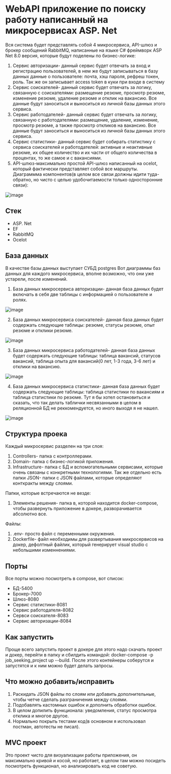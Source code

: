 # WebAPI приложение по поиску работу написанный на микросервисах ASP. Net
Вся система будет представлять собой 4 микросервиса, API-шлюз и брокер сообщений RabbitMQ, написанные на языке C# фреймворк ASP Net 8.0 версия, которые будут поделены по бизнес-логике:
1.	Сервис авторизации- данный сервис будет отвечать за вход и регистрацию пользователей, в нем же будут записываться в базу данных данные о пользователе: почта, хэш пароля, рефреш токен, роль. Так же он записывает access token в куки при входе в систему
2.	Сервис соискателей- данный сервис будет отвечать за логику, связанную с соискателями: размещение резюме, просмотр резюме, изменение резюме, удаление резюме и отклик на вакансию. Все данные будут заноситься и выноситься из личной базы данных этого сервиса.
3.	Сервис работодателей- данный сервис будет отвечать за логику, связанную с работодателями: размещение, удаление, изменение, просмотр резюме, а также просмотр откликов на вакансию. Все данные будут заноситься и выноситься из личной базы данных этого сервиса.
4.	Сервис статистики- данный сервис будет собирать статистику с сервиса соискателей и работодателей: активные и неактивные резюме, их общее количество и их части от общего количества в процентах, то же самое и с вакансиями.
5.	API-шлюз-максимально простой API-шлюз написанный на ocelot, который фактически представляет собой все маршруты.
Диаграммма компонентов(в целом все связи должны идити туда-обратно, но чисто с целью удобочитаемости только односторонние связи): 

![image](https://github.com/user-attachments/assets/4ac8dfb6-c090-42f0-bb17-5302b40872ca)

## Стек
* ASP. Net
* EF
* RabbitMQ
* Ocelot

## База данных
В качестве базы данных выступает СУБД postgres
Вот диаграммы баз данных для каждого микросервиса, вполне возможно, что они уже устарели, после изменений.
1.	База данных микросервиса авторизации- данная база данных будет включать в себя две таблицы с информацией о пользователе и ролях.

![image](https://github.com/user-attachments/assets/dac25daf-93d3-435d-834e-fabb2c1aa180)

2.	База данных микросервиса соискателей- данная база данных будет содержать следующие таблицы: резюме, статусы резюме, опыт резюме и отклики резюме.
 
 ![image](https://github.com/user-attachments/assets/e04f443d-6ac0-44cc-90ee-52ad9a43ae1d)

3.	База данных микросервиса работодателей- данная база данных будет содержать следующие таблицы: таблица вакансий, статусов вакансий, таблица опыта для вакансий(0 лет, 1-3 года, 3-6 лет) и отклики на вакансию.

 ![image](https://github.com/user-attachments/assets/bf693717-40c9-4c80-a072-1dac70daef05)

4.	База данных микросервиса статистики- данная база данных будет содержать следующие таблицы: таблица статистики по вакансиям и таблица статистики по резюме. Тут я бы хотел остановиться и сказать, что так делать таблички несвязанными в целом в реляционной БД не реккомендуется, но иного выходя я не нашел.
 
 ![image](https://github.com/user-attachments/assets/e2f1e324-7d16-4ac5-abb1-b5d158803234)

## Структура проека
Каждый микросервис разделен на три слоя:
1. Controllers- папка с контроллерами.
2. Domain- папка с бизнес-логикой приложения.
3. Infrastructure- папка с БД и вспомогательными сервисами, которые очень связаны с конкретными технологиями.
Так же отдельно есть папки JSON- папки с JSON файлами, которые определяют конткракты между слоями.

Папки, которые встречаются не везде:
1. Элементы решения- папка в, которой находится docker-compose, чтобы развернуть приложение в докере, разворачивается абсолютно все.

Файлы:
1. .env- просто файл с переменными окружения.
2. Dockerfile- файл необходимы для развертывания микросервисов на докер, дефолтный файлик, который генерирует visual studio с небольшими изменнениями.

## Порты
Все порты можно посмотреть в compose, вот список:

- БД-5400
- Брокер-7000
- Шлюз-8080
- Сервис статистики-8081
- Сервис работодателя-8082
- Сервси соискателя-8083
- Сервис авторизации-8084

## Как запустить
Проще всего запустить проект в докере для этого надо скачать проект и докер, перейти в папку и сбилдить командой: 
docker-compose -p job_seeking_project up --build. После этого контейнеры соберутся и запустятся и к ним можно будет делать запросы.
## Что можно добавить/исправить
1. Раскидать JSON файлы по слоям или добавить дополнительные, чтобы четче сделать разграничения между слоями.
2. Подобавлять кастомных ошибок и дополнить обработки ошибок.
3. В целом допилить функционала: уведомления, статус просмотра отклика и многое другое.
4. Нормально покрыть тестами код(в основном я использовал постман, автотесты не писал).
## MVC проект
Это проект чисто для визуализации работы приложения, он максимально кривой и косой, но работает, в целом там можно посидеть посмотреть функционал, но анализировать код не советую.

